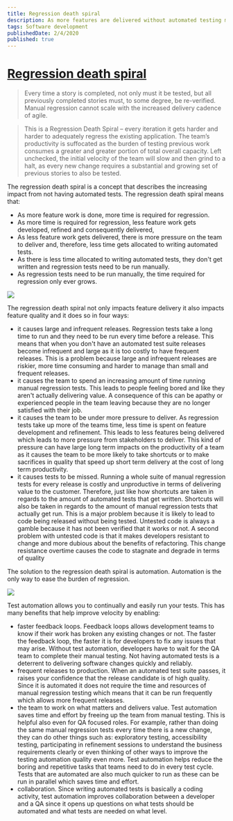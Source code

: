```yaml
---
title: Regression death spiral
description: As more features are delivered without automated testing more time must be spent on regression
tags: Software development
publishedDate: 2/4/2020
published: true
---
```


# [Regression death spiral](https://medium.com/slalom-build/the-regression-death-spiral-18f88b9fb030)

> Every time a story is completed, not only must it be tested, but all previously completed stories must, to some degree, be re-verified. Manual regression cannot scale with the increased delivery cadence of agile.

> This is a Regression Death Spiral – every iteration it gets harder and harder to adequately regress the existing application. The team’s productivity is suffocated as the burden of testing previous work consumes a greater and greater portion of total overall capacity. Left unchecked, the initial velocity of the team will slow and then grind to a halt, as every new change requires a substantial and growing set of previous stories to also be tested.

The regression death spiral is a concept that describes the increasing impact from not having automated tests. The regression death spiral means that:

- As more feature work is done, more time is required for regression.
- As more time is required for regression, less feature work gets developed, refined and consequently delivered,
- As less feature work gets delivered, there is more pressure on the team to deliver and, therefore, less time gets allocated to writing automated tests.
- As there is less time allocated to writing automated tests, they don't get written and regression tests need to be run manually.
- As regression tests need to be run manually, the time required for regression only ever grows.

<img class="nx-jangular-blog-centered-image" src="/assets/regression-death-spiral.png">

The regression death spiral not only impacts feature delivery it also impacts feature quality and it does so in four ways:

- it causes large and infrequent releases. Regression tests take a long time to run and they need to be run every time before a release. This means that when you don't have an automated test suite releases become infrequent and large as it is too costly to have frequent releases. This is a problem because large and infrequent releases are riskier, more time consuming and harder to manage than small and frequent releases.
- it causes the team to spend an increasing amount of time running manual regression tests. This leads to people feeling bored and like they aren't actually delivering value. A consequence of this can be apathy or experienced people in the team leaving because they are no longer satisfied with their job.
- it causes the team to be under more pressure to deliver. As regression tests take up more of the teams time, less time is spent on feature development and refinement. This leads to less features being delivered which leads to more pressure from stakeholders to deliver. This kind of pressure can have large long term impacts on the productivity of a team as it causes the team to be more likely to take shortcuts or to make sacrifices in quality that speed up short term delivery at the cost of long term productivity.
- it causes tests to be missed. Running a whole suite of manual regression tests for every release is costly and unproductive in terms of delivering value to the customer. Therefore, just like how shortcuts are taken in regards to the amount of automated tests that get written. Shortcuts will also be taken in regards to the amount of manual regression tests that actually get run. This is a major problem because it is likely to lead to code being released without being tested. Untested code is always a gamble because it has not been verified that it works or not. A second problem with untested code is that it makes developers resistant to change and more dubious about the benefits of refactoring. This change resistance overtime causes the code to stagnate and degrade in terms of quality

The solution to the regression death spiral is automation. Automation is the only way to ease the burden of regression.

<img class="nx-jangular-blog-centered-image" src="/assets/automation-fixes-regression-death-spiral.png">

Test automation allows you to continually and easily run your tests. This has many benefits that help improve velocity by enabling:

- faster feedback loops. Feedback loops allows development teams to know if their work has broken any existing changes or not. The faster the feedback loop, the faster it is for developers to fix any issues that may arise. Without test automation, developers have to wait for the QA team to complete their manual testing. Not having automated tests is a deterrent to delivering software changes quickly and reliably.
- frequent releases to production. When an automated test suite passes, it raises your confidence that the release candidate is of high quality. Since it is automated it does not require the time and resources of manual regression testing which means that it can be run frequently which allows more frequent releases.
- the team to work on what matters and delivers value. Test automation saves time and effort by freeing up the team from manual testing. This is helpful also even for QA focused roles. For example, rather than doing the same manual regression tests every time there is a new change, they can do other things such as: exploratory testing, accessibility testing, participating in refinement sessions to understand the business requirements clearly or even thinking of other ways to improve the testing automation quality even more. Test automation helps reduce the boring and repetitive tasks that teams need to do in every test cycle. Tests that are automated are also much quicker to run as these can be run in parallel which saves time and effort.
- collaboration. Since writing automated tests is basically a coding activity, test automation improves collaboration between a developer and a QA since it opens up questions on what tests should be automated and what tests are needed on what level.
